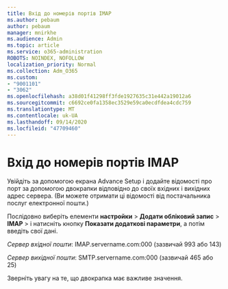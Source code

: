 ```yaml
---
title: Вхід до номерів портів IMAP
ms.author: pebaum
author: pebaum
manager: mnirkhe
ms.audience: Admin
ms.topic: article
ms.service: o365-administration
ROBOTS: NOINDEX, NOFOLLOW
localization_priority: Normal
ms.collection: Adm_O365
ms.custom:
- "9001101"
- "3062"
ms.openlocfilehash: a38d01f41298ff3fde1927635c31e442a19012a6
ms.sourcegitcommit: c6692ce0fa1358ec3529e59ca0ecdfdea4cdc759
ms.translationtype: MT
ms.contentlocale: uk-UA
ms.lasthandoff: 09/14/2020
ms.locfileid: "47709460"
---
```

# <a name="enter-imap-port-numbers"></a>Вхід до номерів портів IMAP

Увійдіть за допомогою екрана Advance Setup і додайте відомості про порт за допомогою двокрапки відповідно до своїх вхідних і вихідних адрес сервера. (Ви можете отримати ці відомості від постачальника послуг електронної пошти.) 

Послідовно виберіть елементи **настройки**  >  **Додати обліковий запис**  >  **IMAP** > і натисніть кнопку **Показати додаткові параметри**, а потім введіть свої дані. 

*Сервер вхідної пошти*: IMAP.servername.com:000 (зазвичай 993 або 143) 

*Сервер вихідної пошти*: SMTP.servername.com:000 (зазвичай 465 або 25) 

Зверніть увагу на те, що двокрапка має важливе значення. 
